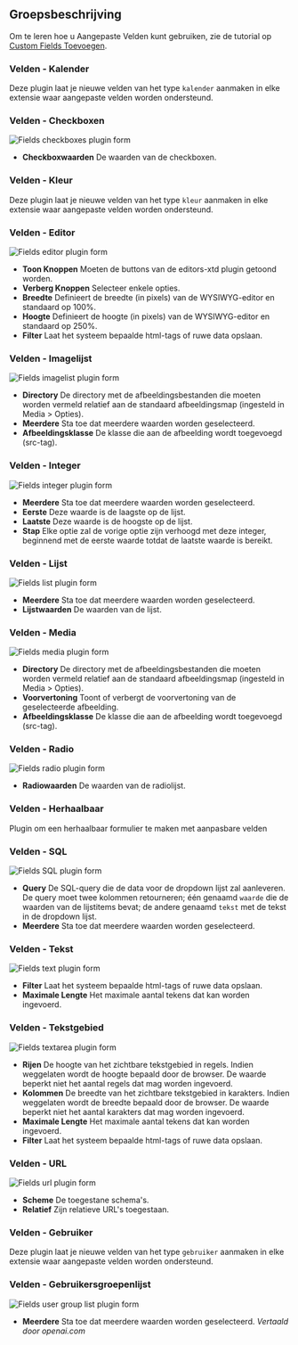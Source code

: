 <!-- Filename: Chunk4x:Extensions_Plugin_Manager_Edit_Fields_Group  / Display title: Veldengroep -->

## Groepsbeschrijving

Om te leren hoe u Aangepaste Velden kunt gebruiken, zie de tutorial op [Custom Fields Toevoegen](https://docs.joomla.org/J3.x:Adding_custom_fields/en).

### Velden - Kalender

Deze plugin laat je nieuwe velden van het type `kalender` aanmaken in elke extensie waar aangepaste velden worden ondersteund.

### Velden - Checkboxen

![Fields checkboxes plugin form](../../../en/images/plugins/plugin-group-fields-checkboxes.png)

- **Checkboxwaarden** De waarden van de checkboxen.

### Velden - Kleur

Deze plugin laat je nieuwe velden van het type `kleur` aanmaken in elke extensie waar aangepaste velden worden ondersteund.

### Velden - Editor

![Fields editor plugin form](../../../en/images/plugins/plugin-group-fields-editor.png)

- **Toon Knoppen** Moeten de buttons van de editors-xtd plugin getoond worden.
- **Verberg Knoppen** Selecteer enkele opties.
- **Breedte** Definieert de breedte (in pixels) van de WYSIWYG-editor en standaard op 100%.
- **Hoogte** Definieert de hoogte (in pixels) van de WYSIWYG-editor en standaard op 250%.
- **Filter** Laat het systeem bepaalde html-tags of ruwe data opslaan.

### Velden - Imagelijst

![Fields imagelist plugin form](../../../en/images/plugins/plugin-group-fields-imagelist.png)

- **Directory** De directory met de afbeeldingsbestanden die moeten worden vermeld relatief aan de standaard afbeeldingsmap (ingesteld in Media > Opties).
- **Meerdere** Sta toe dat meerdere waarden worden geselecteerd.
- **Afbeeldingsklasse** De klasse die aan de afbeelding wordt toegevoegd (src-tag).

### Velden - Integer

![Fields integer plugin form](../../../en/images/plugins/plugin-group-fields-integer.png)

- **Meerdere** Sta toe dat meerdere waarden worden geselecteerd.
- **Eerste** Deze waarde is de laagste op de lijst.
- **Laatste** Deze waarde is de hoogste op de lijst.
- **Stap** Elke optie zal de vorige optie zijn verhoogd met deze integer, beginnend met de eerste waarde totdat de laatste waarde is bereikt.

### Velden - Lijst

![Fields list plugin form](../../../en/images/plugins/plugin-group-fields-list.png)

- **Meerdere** Sta toe dat meerdere waarden worden geselecteerd.
- **Lijstwaarden** De waarden van de lijst.

### Velden - Media

![Fields media plugin form](../../../en/images/plugins/plugin-group-fields-media.png)

- **Directory** De directory met de afbeeldingsbestanden die moeten worden vermeld relatief aan de standaard afbeeldingsmap (ingesteld in Media > Opties).
- **Voorvertoning** Toont of verbergt de voorvertoning van de geselecteerde afbeelding.
- **Afbeeldingsklasse** De klasse die aan de afbeelding wordt toegevoegd (src-tag).

### Velden - Radio

![Fields radio plugin form](../../../en/images/plugins/plugin-group-fields-radio.png)

- **Radiowaarden** De waarden van de radiolijst.

### Velden - Herhaalbaar

Plugin om een herhaalbaar formulier te maken met aanpasbare velden

### Velden - SQL

![Fields SQL plugin form](../../../en/images/plugins/plugin-group-fields-sql.png)

- **Query** De SQL-query die de data voor de dropdown lijst zal aanleveren. De query moet twee kolommen retourneren; één genaamd `waarde` die de waarden van de lijstitems bevat; de andere genaamd `tekst` met de tekst in de dropdown lijst.
- **Meerdere** Sta toe dat meerdere waarden worden geselecteerd.

### Velden - Tekst

![Fields text plugin form](../../../en/images/plugins/plugin-group-fields-text.png)

- **Filter** Laat het systeem bepaalde html-tags of ruwe data opslaan.
- **Maximale Lengte** Het maximale aantal tekens dat kan worden ingevoerd.

### Velden - Tekstgebied

![Fields textarea plugin form](../../../en/images/plugins/plugin-group-fields-textarea.png)

- **Rijen** De hoogte van het zichtbare tekstgebied in regels. Indien weggelaten wordt de hoogte bepaald door de browser. De waarde beperkt niet het aantal regels dat mag worden ingevoerd.
- **Kolommen** De breedte van het zichtbare tekstgebied in karakters. Indien weggelaten wordt de breedte bepaald door de browser. De waarde beperkt niet het aantal karakters dat mag worden ingevoerd.
- **Maximale Lengte** Het maximale aantal tekens dat kan worden ingevoerd.
- **Filter** Laat het systeem bepaalde html-tags of ruwe data opslaan.

### Velden - URL

![Fields url plugin form](../../../en/images/plugins/plugin-group-fields-url.png)

- **Scheme** De toegestane schema's.
- **Relatief** Zijn relatieve URL's toegestaan.

### Velden - Gebruiker

Deze plugin laat je nieuwe velden van het type `gebruiker` aanmaken in elke extensie waar aangepaste velden worden ondersteund.

### Velden - Gebruikersgroepenlijst

![Fields user group list plugin form](../../../en/images/plugins/plugin-group-fields-usergrouplist.png)

- **Meerdere** Sta toe dat meerdere waarden worden geselecteerd.
*Vertaald door openai.com*

